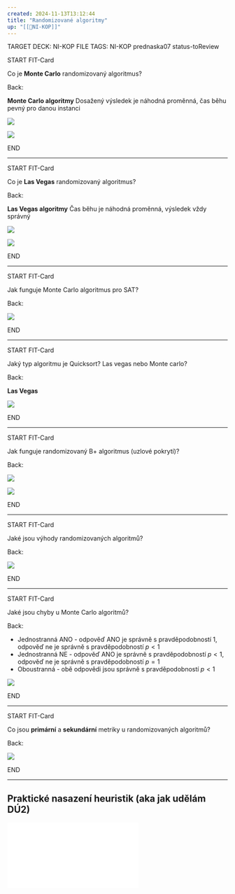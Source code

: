 ```yaml
---
created: 2024-11-13T13:12:44
title: "Randomizované algoritmy"
up: "[[📖NI-KOP]]"
---
```


TARGET DECK: NI-KOP
FILE TAGS: NI-KOP prednaska07 status-toReview


START
FIT-Card

Co je **Monte Carlo** randomizovaný algoritmus?

Back:

**Monte Carlo algoritmy**
Dosažený výsledek je náhodná proměnná, čas běhu pevný pro danou instanci

<!-- ExampleStart -->
![](../../Assets/Pasted%20image%2020241113142545.png)

![](../../Assets/Pasted%20image%2020241113142517.png)
<!-- ExampleEnd -->
<!--ID: 1735205749736-->
END

---


START
FIT-Card

Co je **Las Vegas** randomizovaný algoritmus?

Back:

**Las Vegas algoritmy**
Čas běhu je náhodná proměnná, výsledek vždy správný

<!-- ExampleStart -->
![](../../Assets/Pasted%20image%2020241113142553.png)

![](../../Assets/Pasted%20image%2020241113142517.png)
<!-- ExampleEnd -->
<!--ID: 1735205749738-->
END

---


START
FIT-Card

Jak funguje Monte Carlo algoritmus pro SAT?

Back:

![](../../Assets/Pasted%20image%2020241113143046.png)
<!--ID: 1735205749741-->
END

---


START
FIT-Card

Jaký typ algoritmu je Quicksort? Las vegas nebo Monte carlo?

Back:

**Las Vegas**

<!-- DetailInfoStart -->
![](../../Assets/Pasted%20image%2020241113143556.png)
<!-- DetailInfoEnd -->
<!--ID: 1735205749743-->
END

---


START
FIT-Card

Jak funguje randomizovaný B+ algoritmus (uzlové pokrytí)?

Back:

![](../../Assets/Pasted%20image%2020241113143723.png)

<!-- DetailInfoStart -->
![](../../Assets/Pasted%20image%2020241113144045.png)
<!-- DetailInfoEnd -->
<!--ID: 1735205749746-->
END

---


START
FIT-Card

Jaké jsou výhody randomizovaných algoritmů?

Back:

![](../../Assets/Pasted%20image%2020241113144126.png)
<!--ID: 1735205749748-->
END

---


START
FIT-Card

Jaké jsou chyby u Monte Carlo algoritmů?

Back:

- Jednostranná ANO - odpověď ANO je správně s pravděpodobností $1$, odpověď ne je správně s pravděpodobností $p<1$
- Jednostranná NE - odpověď ANO je správně s pravděpodobností $p<1$, odpověď ne je správně s pravděpodobností $p=1$
- Oboustranná - obě odpovědi jsou správně s pravděpodobností $p<1$

<!-- DetailInfoStart -->
![](../../Assets/Pasted%20image%2020241113144340.png)
<!-- DetailInfoEnd -->
<!--ID: 1735205749751-->
END

---


START
FIT-Card

Co jsou **primární** a **sekundární** metriky u randomizovaných algoritmů? 

Back:

![](../../Assets/Pasted%20image%2020241113144618.png)
<!--ID: 1735205749753-->
END

---

## Praktické nasazení heuristik (aka jak udělám DÚ2)

![](../../Assets/KOP07%20Deploy.pdf)

